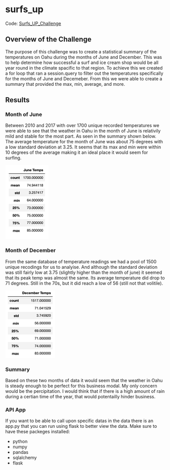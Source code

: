 # surfs_up
Code: [Surfs_UP_Challenge](https://github.com/smpimentel/surfs_up/blob/main/SurfsUp_Challenge.ipynb)

## Overview of the Challenge
The purpose of this challenge was to create a statistical summary of the temperatures on Oahu during the months of June and December. This was to help determine how successful a surf and ice cream shop would be all year round in the climate spacific to that region. To achieve this we created a for loop  that ran a session.query to filter out the temperatures specifically for the months of June and Decemeber. From this we were able to create a summary that provided the max, min, average, and more.

## Results

### Month of June
Between 2010 and 2017 with over 1700 unique recorded temperatures we were able to see that the weather in Oahu in the month of June is relativily mild and stable for the most part. As seen in the summary shown below. The average temperature for the month of June was about 75 degrees with a low standard deviation at 3.25. It seems that its max and min were within 10 degrees of the  average making it an ideal place it would seem for surfing.

![June_Summary](https://github.com/smpimentel/surfs_up/blob/main/Resources/June%20Temps.png)

### Month of December
From the same database of temperature readings we had a pool of 1500 unique recodings for us to analyise. And although the standard deviation was still fairly low at 3.75 (slightly higher than the month of june) it seemed that its peak temp was almost the same. Its average temperature did drop to 71 degrees. Still in the 70s, but it did reach a low of 56 (still not that volitile). 

![December Summary](https://github.com/smpimentel/surfs_up/blob/main/Resources/December%20Temps.png)

### Summary 
Based on these two months of data it would seem that the weather in Oahu is steady enough to be perfect for this business modal. My only concern would be the percipitation. I would think that if there is a high amount of rain during a certian time of the year, that would potentailly hinder business.


### API App
If you want to be able to call upon specific datas in the data there is an app.py that you can run using flask to better view the data.
Make sure to have these packeges installed:
* python
* numpy
* pandas
* sqlalchemy
* flask
